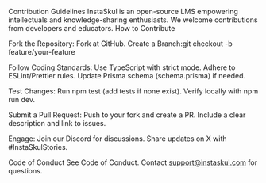 Contribution Guidelines
InstaSkul is an open-source LMS empowering intellectuals and knowledge-sharing enthusiasts. We welcome contributions from developers and educators.
How to Contribute

Fork the Repository: Fork at GitHub.
Create a Branch:git checkout -b feature/your-feature


Follow Coding Standards:
Use TypeScript with strict mode.
Adhere to ESLint/Prettier rules.
Update Prisma schema (schema.prisma) if needed.


Test Changes:
Run npm test (add tests if none exist).
Verify locally with npm run dev.


Submit a Pull Request:
Push to your fork and create a PR.
Include a clear description and link to issues.


Engage:
Join our Discord for discussions.
Share updates on X with #InstaSkulStories.



Code of Conduct
See Code of Conduct.
Contact support@instaskul.com for questions.